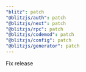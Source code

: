 ```yaml
---
"blitz": patch
"@blitzjs/auth": patch
"@blitzjs/next": patch
"@blitzjs/rpc": patch
"@blitzjs/codemod": patch
"@blitzjs/config": patch
"@blitzjs/generator": patch
---
```


Fix release
